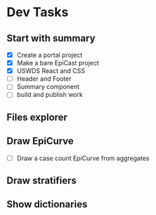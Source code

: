 # Dev Tasks

## Start with summary

* [x] Create a portal project
* [x] Make a bare EpiCast project
* [x] USWDS React and CSS
* [ ] Header and Footer
* [ ] Summary component
* [ ] build and publish work

## Files explorer

## Draw EpiCurve

* [ ] Draw a case count EpiCurve from aggregates

## Draw stratifiers

## Show dictionaries
